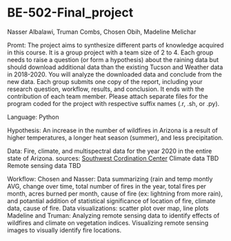 # BE-502-Final_project

Nasser Albalawi, Truman Combs, Chosen Obih, Madeline Melichar

Promt: The project aims to synthesize different parts of knowledge acquired in this course. It is a group project with a team size of 2 to 4. Each group needs to raise a question (or form a hypothesis) about the raining data but should download additional data than the existing Tucson and Weather data in 2018-2020. You will analyze the downloaded data and conclude from the new data. Each group submits one copy of the report, including your research question, workflow, results, and conclusion. It ends with the contribution of each team member. Please attach separate files for the program coded for the project with respective suffix names (.r, .sh, or .py).

Language: Python

Hypothesis: An increase in the number of wildfires in Arizona is a result of higher temperatures, a longer heat season (summer), and less precipitation.

Data: Fire, climate, and multispectral data for the year 2020 in the entire state of Arizona.
sources:
[Southwest Cordination Center](https://gacc.nifc.gov/swcc/predictive/intelligence/Historical/Fire_and_Resource_Data/Historical_Fires_Acres.htm)
Climate data TBD
Remote sensing data TBD

Workflow:
Chosen and Nasser: Data summarizing (rain and temp montly AVG, change over time, total number of fires in the year, total fires per month, acres burned per month, cause of fire (ex: lightning from more rain), and potantial addition of statistical significance of location of fire, climate data, cause of fire. Data visualizations: scatter plot over map, line plots
Madeline and Truman: Analyzing remote sensing data to identify effects of wildfires and climate on vegetation indices. Visualizing remote sensing images to visually identify fire locations.

